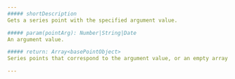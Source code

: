 ```yaml
---
##### shortDescription
Gets a series point with the specified argument value.

##### param(pointArg): Number|String|Date
An argument value.

##### return: Array<basePointObject>
Series points that correspond to the argument value, or an empty array if none was found.

---
```

